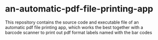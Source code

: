 # an-automatic-pdf-file-printing-app
This repository contains the source code and executable file of an automatic pdf file printing app, which works the best together with a barcode scanner to print out pdf format labels named with the bar codes
